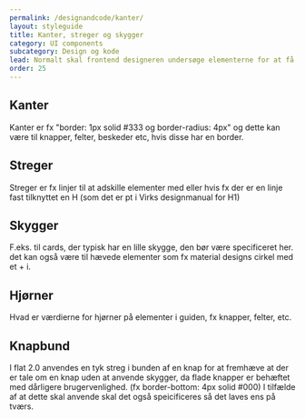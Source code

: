 ```yaml
---
permalink: /designandcode/kanter/
layout: styleguide
title: Kanter, streger og skygger
category: UI components
subcategory: Design og kode
lead: Normalt skal frontend designeren undersøge elementerne for at få disse værdier. Skal man dog være tro mod atomic design bør det være specificeret således at alt der anvendes senere i fødekæden er synligt specificeret. Dette vil også sikre at alle tilstande altid er velovervejede og at man ikke kopierer kode med fejl fra tilfældige enkeltstående felter, knapper etc. 
order: 25
---
```


## Kanter

Kanter er fx "border: 1px solid #333 og border-radius: 4px" og dette kan være til knapper, felter, beskeder etc, hvis disse har en border.

## Streger

Streger er fx linjer til at adskille elementer med eller hvis fx der er en linje fast tilknyttet en H (som det er pt i Virks designmanual for H1)

## Skygger 

F.eks. til cards, der typisk har en lille skygge, den bør være specificeret her. det kan også være til hævede elementer som fx material designs cirkel med et + i. 

## Hjørner

Hvad er værdierne for hjørner på elementer i guiden, fx knapper, felter, etc. 

## Knapbund

I flat 2.0 anvendes en tyk streg i bunden af en knap for at fremhæve at der er tale om en knap uden at anvende skygger, da flade knapper er behæftet med dårligere brugervenlighed. (fx border-bottom: 4px solid #000) I tilfælde af at dette skal anvende skal det også speicificeres så det laves ens på tværs.

